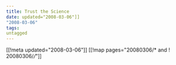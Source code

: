 ```yaml
---
title: Trust the Science
date: updated="2008-03-06"]]
"2008-03-06"
tags:
untagged
---
```

[[!meta updated="2008-03-06"]]
[[!map pages="20080306/* and ! 20080306/*/*"]]
